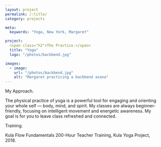 ```yaml
---
layout: project
permalink: /:title/
category: projects

meta:
  keywords: "Yoga, New York, Margaret"

project:
  <span class="h2">The Practice.</span>
  title: "Yoga"
  logo: "/photos/backbend.jpg"

images:
  - image:
    url: "/photos/backbend.jpg"
    alt: "Margaret practicing a backbend asana"
---
```

<div>
<p></p>

<span class="h2">My Approach.</span>
<p>The physical practice of yoga is a powerful tool for engaging and orienting your whole self — body, mind, and spirit. My classes are always beginner-friendly, focusing on intelligent movement and energetic awareness. My goal is for you to leave class refreshed and connected.</p>

<span class="h2">Training.</span>
<p>Kula Flow Fundamentals 200-Hour Teacher Training, Kula Yoga Project, 2018.</p>

</div>
